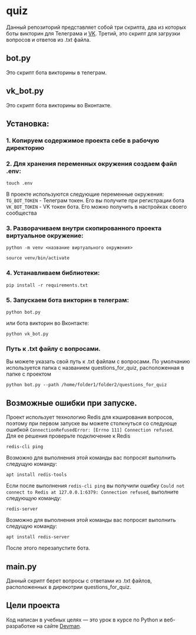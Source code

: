 # quiz
Данный репозиторий представляет собой три скрипта, два из которых боты викторин для Телеграма и [VK](https://vk.com). Третий, это скрипт
для загрузки вопросов и ответов из .txt файла.

## bot.py
Это скрипт бота викторины в телеграм.

## vk_bot.py
Это скрипт бота викторины во Вконтакте.

## Установка:

### 1. Копируем содержимое проекта себе в рабочую директорию

### 2. Для хранения переменных окружения создаем файл .env:
```
touch .env
```
В проекте используются следующие переменные окружения:  
`TG_BOT_TOKEN` - Телеграм токен. Его вы получите при регистрации бота  
`VK_BOT_TOKEN` - VK токен бота. Его можно получить в настройках своего сообщества

### 3. Разворачиваем внутри скопированного проекта виртуальное окружение:
```
python -m venv <название виртуального окружения>
```
```
source venv/bin/activate
```
### 4. Устанавливаем библиотеки:
```
pip install -r requirements.txt
```

### 5. Запускаем бота викторин в телеграм:
```
python bot.py
```
или бота викторин во Вконтакте:
```
python vk_bot.py
```

### Путь к .txt файлу с вопросами.
Вы можете указать свой путь к .txt файлам с вопросами. По умолчанию используется папка с названием questions_for_quiz,
расположенная в папке с проектом
```
python bot.py --path /home/folder1/folder2/questions_for_quiz
```

## Возможные ошибки при запуске.  
Проект использует технологию Redis для кэширования вопросов, поэтому при первом запуске вы можете 
столкнуться со следующе ошибкой `ConnectionRefusedError: [Errno 111] Connection refused`.  
Для ее решения проверьте подключение к Redis
```
redis-cli ping
```
Возможно для выполнения этой команды вас попросят выполнить следущую команду:
```
apt install redis-tools
```
Если после выполнения `redis-cli ping` вы получили ошибку `Could not connect to Redis at 127.0.0.1:6379: Connection refused`, выполните
следующую команду:
```
redis-server
```
Возможно для выполнения этой команды вас попросят выполнить следущую команду:
```
apt install redis-server
```
После этого перезапустите бота.

## main.py
Данный скрипт берет вопросы с ответами из .txt файлов, расположенных в дирекотрии questions_for_quiz.

## Цели проекта

Код написан в учебных целях — это урок в курсе по Python и веб-разработке на сайте [Devman](https://dvmn.org/).
